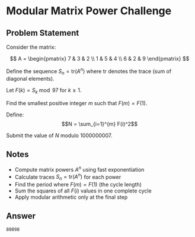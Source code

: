 # Modular Matrix Power Challenge

## Problem Statement

Consider the matrix:

$$
A = \begin{pmatrix}
7 & 3 & 2 \\
1 & 5 & 4 \\
6 & 2 & 9
\end{pmatrix}
$$

Define the sequence $S_n = \text{tr}(A^n)$ where $\text{tr}$ denotes the trace (sum of diagonal elements).

Let $F(k) = S_k \bmod 97$ for $k \geq 1$.

Find the smallest positive integer $m$ such that $F(m) = F(1)$.

Define:
$$N = \sum_{i=1}^{m} F(i)^2$$

Submit the value of $N$ modulo 1000000007.

## Notes

- Compute matrix powers $A^n$ using fast exponentiation
- Calculate traces $S_n = \text{tr}(A^n)$ for each power
- Find the period where $F(m) = F(1)$ (the cycle length)
- Sum the squares of all $F(i)$ values in one complete cycle
- Apply modular arithmetic only at the final step

## Answer

```
80898
```
